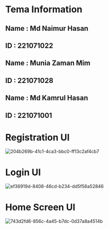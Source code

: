 # Tema Information

## Name : Md  Naimur Hasan
## ID : 221071022

## Name : Munia Zaman Mim
## ID : 221071028

## Name : Md Kamrul Hasan
## ID : 221071001


# Registration UI 
![204b269b-41c1-4ca3-bbc0-ff13c2af4cb7](https://github.com/user-attachments/assets/fc302ed9-220e-4d2b-92e2-7fb4dd3aeabf)

# Login UI
![ef36919d-8408-46cd-b234-dd5f56a52846](https://github.com/user-attachments/assets/a94a2550-890b-4e41-b370-bad49dcbc3ab)

# Home Screen UI
![743d2fd6-856c-4a45-b7dc-0d37a8a4514b](https://github.com/user-attachments/assets/324e5ac1-ab05-4c4d-a07d-e37cb2c98441)

